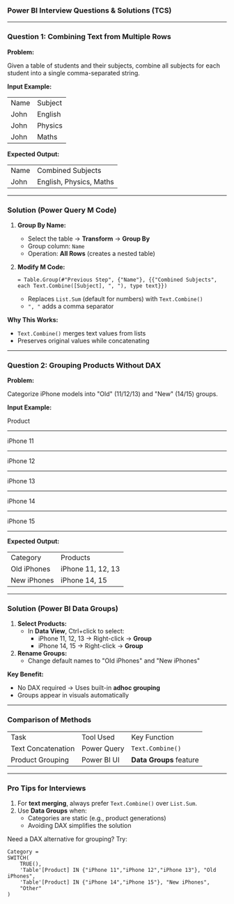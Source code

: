 ### **Power BI Interview Questions & Solutions (TCS)**

---

### **Question 1: Combining Text from Multiple Rows**

**Problem:**

Given a table of students and their subjects, combine all subjects for each student into a single comma-separated string.

**Input Example:**

|   |   |
|---|---|
|Name|Subject|
|John|English|
|John|Physics|
|John|Maths|

**Expected Output:**

|   |   |
|---|---|
|Name|Combined Subjects|
|John|English, Physics, Maths|

---

### **Solution (Power Query M Code)**

1. **Group By Name:**
    - Select the table → **Transform** → **Group By**
    - Group column: `Name`
    - Operation: **All Rows** (creates a nested table)
2. **Modify M Code:**
    
    ```Plain
    = Table.Group(#"Previous Step", {"Name"}, {{"Combined Subjects", each Text.Combine([Subject], ", "), type text}})
    ```
    
    - Replaces `List.Sum` (default for numbers) with `Text.Combine()`
    - `", "` adds a comma separator

**Why This Works:**

- `Text.Combine()` merges text values from lists
- Preserves original values while concatenating

---

### **Question 2: Grouping Products Without DAX**

**Problem:**

Categorize iPhone models into "Old" (11/12/13) and "New" (14/15) groups.

**Input Example:**

Product

---

iPhone 11

---

iPhone 12

---

iPhone 13

---

iPhone 14

---

iPhone 15

---

**Expected Output:**

|   |   |
|---|---|
|Category|Products|
|Old iPhones|iPhone 11, 12, 13|
|New iPhones|iPhone 14, 15|

---

### **Solution (Power BI Data Groups)**

1. **Select Products:**
    - In **Data View**, Ctrl+click to select:
        - iPhone 11, 12, 13 → Right-click → **Group**
        - iPhone 14, 15 → Right-click → **Group**
2. **Rename Groups:**
    - Change default names to "Old iPhones" and "New iPhones"

**Key Benefit:**

- No DAX required → Uses built-in **adhoc grouping**
- Groups appear in visuals automatically

---

### **Comparison of Methods**

|   |   |   |
|---|---|---|
|Task|Tool Used|Key Function|
|Text Concatenation|Power Query|`Text.Combine()`|
|Product Grouping|Power BI UI|**Data Groups** feature|

---

### **Pro Tips for Interviews**

1. For **text merging**, always prefer `Text.Combine()` over `List.Sum`.
2. Use **Data Groups** when:
    - Categories are static (e.g., product generations)
    - Avoiding DAX simplifies the solution

Need a DAX alternative for grouping? Try:

```Plain
Category =
SWITCH(
    TRUE(),
    'Table'[Product] IN {"iPhone 11","iPhone 12","iPhone 13"}, "Old iPhones",
    'Table'[Product] IN {"iPhone 14","iPhone 15"}, "New iPhones",
    "Other"
)
```
